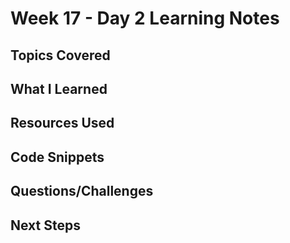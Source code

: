 # Week 17 - Day 2 Learning Notes

## Topics Covered

## What I Learned

## Resources Used

## Code Snippets

## Questions/Challenges

## Next Steps
